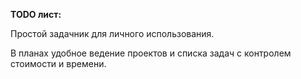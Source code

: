 **TODO лист:**

Простой задачник для личного использования.

В планах удобное ведение проектов и списка задач с контролем стоимости и времени.
